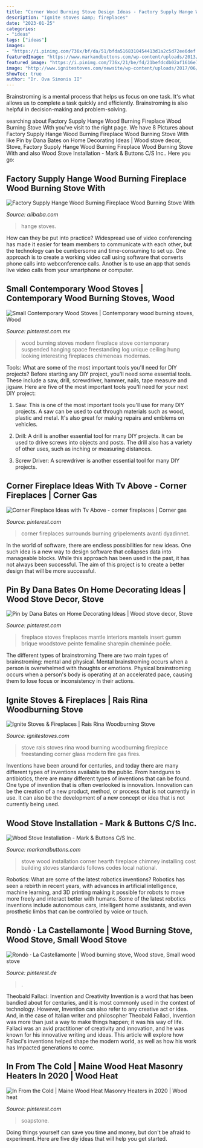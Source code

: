 ```yaml
---
title: "Corner Wood Burning Stove Design Ideas - Factory Supply Hange Wood Burning Fireplace Wood Burning Stove With"
description: "Ignite stoves &amp; fireplaces"
date: "2023-01-25"
categories:
- "ideas"
tags: ["ideas"]
images:
- "https://i.pinimg.com/736x/bf/da/51/bfda5168310454413d1a2c5d72ee6def.jpg"
featuredImage: "https://www.markandbuttons.com/wp-content/uploads/2013/03/hearth04.jpg"
featured_image: "https://i.pinimg.com/736x/21/be/fd/21befdcdb02af1616e7e4b2f35612c28.jpg"
image: "http://www.ignitestoves.com/newsite/wp-content/uploads/2017/06/Rais-Rina-Web.jpg"
ShowToc: true
author: "Dr. Ova Simonis II"
---
```



Brainstroming is a mental process that helps us focus on one task. It's what allows us to complete a task quickly and efficiently. Brainstroming is also helpful in decision-making and problem-solving.

	

		
searching about Factory Supply Hange Wood Burning Fireplace Wood Burning Stove With you've visit to the right page. We have 8 Pictures about Factory Supply Hange Wood Burning Fireplace Wood Burning Stove With like Pin by Dana Bates on Home Decorating Ideas | Wood stove decor, Stove, Factory Supply Hange Wood Burning Fireplace Wood Burning Stove With and also Wood Stove Installation - Mark &amp; Buttons C/S Inc.. Here you go:
		
    
## Factory Supply Hange Wood Burning Fireplace Wood Burning Stove With

<img loading=lazy src="https://sc01.alicdn.com/kf/H6b56817af8cd44afa33b8a14dedd65d7o/202397386/H6b56817af8cd44afa33b8a14dedd65d7o.jpg" onerror="this.onerror=null;this.src='https://tse3.mm.bing.net/th?id=OIP.R6o_mpSUR6nxJgWCtCcaawHaHa&amp;pid=15.1';" alt="Factory Supply Hange Wood Burning Fireplace Wood Burning Stove With">

_Source: alibaba.com_

>hange stoves. 

	

How can they be put into practice?
Widespread use of video conferencing has made it easier for team members to communicate with each other, but the technology can be cumbersome and time-consuming to set up. One approach is to create a working video call using software that converts phone calls into webconference calls. Another is to use an app that sends live video calls from your smartphone or computer.

    
## Small Contemporary Wood Stoves | Contemporary Wood Burning Stoves, Wood

<img loading=lazy src="https://i.pinimg.com/originals/8e/4c/02/8e4c0296a8a4ba6a9f6c583cb654ad3c.jpg" onerror="this.onerror=null;this.src='https://tse4.mm.bing.net/th?id=OIP.vix1-AuUnT2JA6w5egKpiwHaNM&amp;pid=15.1';" alt="Small Contemporary Wood Stoves | Contemporary wood burning stoves, Wood">

_Source: pinterest.com.mx_

>wood burning stoves modern fireplace stove contemporary suspended hanging space freestanding log unique ceiling hung looking interesting fireplaces chimeneas modernas. 

	

Tools: What are some of the most important tools you'll need for DIY projects?
Before starting any DIY project, you'll need some essential tools. These include a saw, drill, screwdriver, hammer, nails, tape measure and jigsaw. Here are five of the most important tools you'll need for your next DIY project: 
1) Saw: This is one of the most important tools you'll use for many DIY projects. A saw can be used to cut through materials such as wood, plastic and metal. It's also great for making repairs and emblems on vehicles. 

2) Drill: A drill is another essential tool for many DIY projects. It can be used to drive screws into objects and posts. The drill also has a variety of other uses, such as inching or measuring distances. 

3) Screw Driver: A screwdriver is another essential tool for many DIY projects.

    
## Corner Fireplace Ideas With Tv Above - Corner Fireplaces | Corner Gas

<img loading=lazy src="https://i.pinimg.com/736x/bf/da/51/bfda5168310454413d1a2c5d72ee6def.jpg" onerror="this.onerror=null;this.src='https://tse1.mm.bing.net/th?id=OIP.XaQoSfGtlZGgo_WIn93-xwHaJ3&amp;pid=15.1';" alt="Corner Fireplace Ideas with Tv Above - corner fireplaces | Corner gas">

_Source: pinterest.com_

>corner fireplaces surrounds burning gripelements avanti dyadinnet. 

	

In the world of software, there are endless possibilities for new ideas. One such idea is a new way to design software that collapses data into manageable blocks. While this approach has been used in the past, it has not always been successful. The aim of this project is to create a better design that will be more successful.

    
## Pin By Dana Bates On Home Decorating Ideas | Wood Stove Decor, Stove

<img loading=lazy src="https://i.pinimg.com/736x/cb/78/cb/cb78cbc50adaa7513029073b25a571a4.jpg" onerror="this.onerror=null;this.src='https://tse1.mm.bing.net/th?id=OIP.-2Bn3TEPSLll4nrmcKZWCwHaJ3&amp;pid=15.1';" alt="Pin by Dana Bates on Home Decorating Ideas | Wood stove decor, Stove">

_Source: pinterest.com_

>fireplace stoves fireplaces mantle interiors mantels insert gumm brique woodstove peinte femaline sharepin cheminée poêle. 

	

The different types of brainstroming
There are two main types of brainstroming: mental and physical. Mental brainstroming occurs when a person is overwhelmed with thoughts or emotions. Physical brainstroming occurs when a person's body is operating at an accelerated pace, causing them to lose focus or inconsistency in their actions.

    
## Ignite Stoves &amp; Fireplaces | Rais Rina Woodburning Stove

<img loading=lazy src="http://www.ignitestoves.com/newsite/wp-content/uploads/2017/06/Rais-Rina-Web.jpg" onerror="this.onerror=null;this.src='https://tse3.mm.bing.net/th?id=OIP.EJUbaY9kAoP97zl5II7eCQHaFi&amp;pid=15.1';" alt="Ignite Stoves &amp; Fireplaces | Rais Rina Woodburning Stove">

_Source: ignitestoves.com_

>stove rais stoves rina wood burning woodburning fireplace freestanding corner glass modern fire gas fires. 

	

Inventions have been around for centuries, and today there are many different types of inventions available to the public. From handguns to antibiotics, there are many different types of inventions that can be found. One type of invention that is often overlooked is innovation. Innovation can be the creation of a new product, method, or process that is not currently in use. It can also be the development of a new concept or idea that is not currently being used.

    
## Wood Stove Installation - Mark &amp; Buttons C/S Inc.

<img loading=lazy src="https://www.markandbuttons.com/wp-content/uploads/2013/03/hearth04.jpg" onerror="this.onerror=null;this.src='https://tse4.mm.bing.net/th?id=OIP.Aeh7LafYAl6y8WT-zQuEDgHaIL&amp;pid=15.1';" alt="Wood Stove Installation - Mark &amp; Buttons C/S Inc.">

_Source: markandbuttons.com_

>stove wood installation corner hearth fireplace chimney installing cost building stoves standards follows codes local national. 

	

Robotics: What are some of the latest robotics inventions?
Robotics has seen a rebirth in recent years, with advances in artificial intelligence, machine learning, and 3D printing making it possible for robots to move more freely and interact better with humans. Some of the latest robotics inventions include autonomous cars, intelligent home assistants, and even prosthetic limbs that can be controlled by voice or touch.

    
## Rondò · La Castellamonte | Wood Burning Stove, Wood Stove, Small Wood Stove

<img loading=lazy src="https://i.pinimg.com/736x/34/78/df/3478df81ed0fcd33e0c6bdd9fdc13c0c.jpg" onerror="this.onerror=null;this.src='https://tse4.mm.bing.net/th?id=OIP.ulKurIAlrMP0GTuHU0t8wQHaKd&amp;pid=15.1';" alt="Rondò · La Castellamonte | Wood burning stove, Wood stove, Small wood stove">

_Source: pinterest.de_

>. 

	

Theobald Fallaci: Invention and Creativity
Invention is a word that has been bandied about for centuries, and it is most commonly used in the context of technology. However, Invention can also refer to any creative act or idea. And, in the case of Italian writer and philosopher Theobald Fallaci, Invention was more than just a way to make things happen; it was his way of life. Fallaci was an avid practitioner of creativity and innovation, and he was known for his innovative writing and ideas. This article will explore how Fallaci's inventions helped shape the modern world, as well as how his work has Impacted generations to come.

    
## In From The Cold | Maine Wood Heat Masonry Heaters In 2020 | Wood Heat

<img loading=lazy src="https://i.pinimg.com/736x/21/be/fd/21befdcdb02af1616e7e4b2f35612c28.jpg" onerror="this.onerror=null;this.src='https://tse3.mm.bing.net/th?id=OIP.ypME0Pr1ZYq8rg-ayNMkwwHaJo&amp;pid=15.1';" alt="In From the Cold | Maine Wood Heat Masonry Heaters in 2020 | Wood heat">

_Source: pinterest.com_

>soapstone. 

	

Doing things yourself can save you time and money, but don't be afraid to experiment. Here are five diy ideas that will help you get started.

